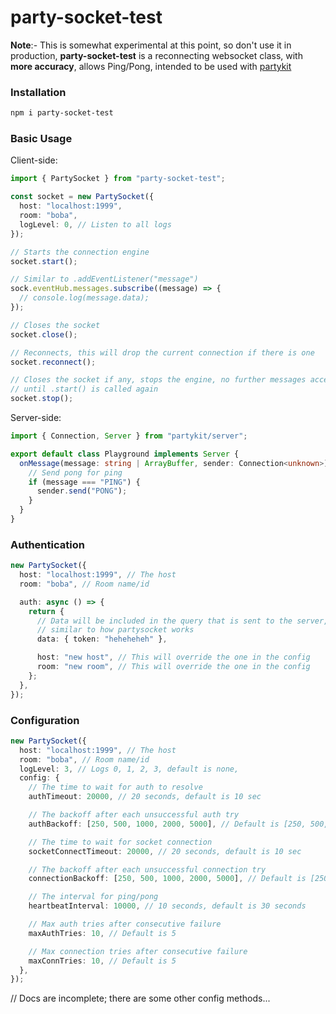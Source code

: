 # party-socket-test

**Note**:- This is somewhat experimental at this point, so don't use it in production,
**party-socket-test** is a reconnecting websocket class, with **more accuracy**, allows Ping/Pong, intended to be used with [partykit](https://www.partykit.io/)

### Installation

```bash
npm i party-socket-test
```

### Basic Usage

Client-side:

```typescript
import { PartySocket } from "party-socket-test";

const socket = new PartySocket({
  host: "localhost:1999",
  room: "boba",
  logLevel: 0, // Listen to all logs
});

// Starts the connection engine
socket.start();

// Similar to .addEventListener("message")
sock.eventHub.messages.subscribe((message) => {
  // console.log(message.data);
});

// Closes the socket
socket.close();

// Reconnects, this will drop the current connection if there is one
socket.reconnect();

// Closes the socket if any, stops the engine, no further messages accepted
// until .start() is called again
socket.stop();
```

Server-side:

```typescript
import { Connection, Server } from "partykit/server";

export default class Playground implements Server {
  onMessage(message: string | ArrayBuffer, sender: Connection<unknown>) {
    // Send pong for ping
    if (message === "PING") {
      sender.send("PONG");
    }
  }
}
```

### Authentication

```typescript
new PartySocket({
  host: "localhost:1999", // The host
  room: "boba", // Room name/id

  auth: async () => {
    return {
      // Data will be included in the query that is sent to the server,
      // similar to how partysocket works
      data: { token: "heheheheh" },

      host: "new host", // This will override the one in the config
      room: "new room", // This will override the one in the config
    };
  },
});
```

### Configuration

```typescript
new PartySocket({
  host: "localhost:1999", // The host
  room: "boba", // Room name/id
  logLevel: 3, // Logs 0, 1, 2, 3, default is none,
  config: {
    // The time to wait for auth to resolve
    authTimeout: 20000, // 20 seconds, default is 10 sec

    // The backoff after each unsuccessful auth try
    authBackoff: [250, 500, 1000, 2000, 5000], // Default is [250, 500, 1000, 5000]

    // The time to wait for socket connection
    socketConnectTimeout: 20000, // 20 seconds, default is 10 sec

    // The backoff after each unsuccessful connection try
    connectionBackoff: [250, 500, 1000, 2000, 5000], // Default is [250, 500, 1000, 5000]

    // The interval for ping/pong
    heartbeatInterval: 10000, // 10 seconds, default is 30 seconds

    // Max auth tries after consecutive failure
    maxAuthTries: 10, // Default is 5

    // Max connection tries after consecutive failure
    maxConnTries: 10, // Default is 5
  },
});
```

// Docs are incomplete; there are some other config methods...

